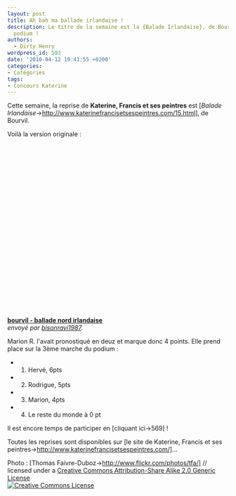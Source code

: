 ```yaml
---
layout: post
title: Ah bah ma ballade irlandaise !
description: Le titre de la semaine est la {Balade Irlandaise}, de Bourvil. On a un
  podium !
authors:
  - Dirty Henry
wordpress_id: 593
date: '2010-04-12 19:41:55 +0200'
categories:
- Catégories
tags:
- Concours Katerine
---
```

Cette semaine, la reprise de __Katerine, Francis et ses peintres__ est [*Balade Irlandaise*->http://www.katerinefrancisetsespeintres.com/15.html], de Bourvil.

Voilà la version originale : 

<object width="480" height="393"><param name="movie" value="http://www.dailymotion.com/swf/video/xk5w7"></param><param name="allowFullScreen" value="true"></param><param name="allowScriptAccess" value="always"></param><embed type="application/x-shockwave-flash" src="http://www.dailymotion.com/swf/video/xk5w7" width="480" height="393" allowfullscreen="true" allowscriptaccess="always"></embed></object><br /><b><a href="http://www.dailymotion.com/video/xk5w7_bourvil-ballade-nord-irlandaise">bourvil - ballade nord irlandaise</a></b><br /><i>envoy&eacute; par <a href="http://www.dailymotion.com/bisonravi1987">bisonravi1987</a>.</i>

Marion R. l'avait pronostiqué en deuz et marque donc 4 points. Elle prend place sur la 3ème marche du podium :

- 1. Hervé, 6pts
- 2. Rodrigue, 5pts
- 3. Marion, 4pts
- 4. Le reste du monde à 0 pt

Il est encore temps de participer en [cliquant ici->569] !

Toutes les reprises sont disponibles sur [le site de Katerine, Francis et ses peintres->http://www.katerinefrancisetsespeintres.com/]...

Photo : [Thomas Faivre-Duboz->http://www.flickr.com/photos/tfa/] // licensed under a <a rel="license" href="http://creativecommons.org/licenses/by-sa/2.0/">Creative Commons Attribution-Share Alike 2.0 Generic License</a><br />
<a rel="license" href="http://creativecommons.org/licenses/by-sa/2.0/"><img alt="Creative Commons License" style="border-width:0" src="http://i.creativecommons.org/l/by-sa/2.0/88x31.png" /></a>
